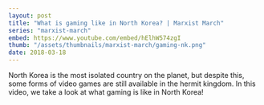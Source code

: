```yaml
---
layout: post
title: "What is gaming like in North Korea? | Marxist March"
series: "marxist-march"
embed: https://www.youtube.com/embed/hElhW574zgI
thumb: "/assets/thumbnails/marxist-march/gaming-nk.png"
date: 2018-03-18
---
```


North Korea is the most isolated country on the planet, but despite this, some forms of video games are still available in the hermit kingdom. In this video, we take a look at what gaming is like in North Korea!
